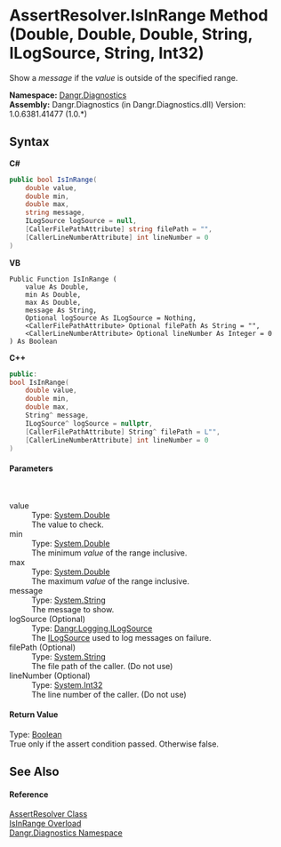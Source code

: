 # AssertResolver.IsInRange Method (Double, Double, Double, String, ILogSource, String, Int32)
 

Show a *message* if the *value* is outside of the specified range.

**Namespace:**&nbsp;<a href="N_Dangr_Diagnostics">Dangr.Diagnostics</a><br />**Assembly:**&nbsp;Dangr.Diagnostics (in Dangr.Diagnostics.dll) Version: 1.0.6381.41477 (1.0.*)

## Syntax

**C#**<br />
``` C#
public bool IsInRange(
	double value,
	double min,
	double max,
	string message,
	ILogSource logSource = null,
	[CallerFilePathAttribute] string filePath = "",
	[CallerLineNumberAttribute] int lineNumber = 0
)
```

**VB**<br />
``` VB
Public Function IsInRange ( 
	value As Double,
	min As Double,
	max As Double,
	message As String,
	Optional logSource As ILogSource = Nothing,
	<CallerFilePathAttribute> Optional filePath As String = "",
	<CallerLineNumberAttribute> Optional lineNumber As Integer = 0
) As Boolean
```

**C++**<br />
``` C++
public:
bool IsInRange(
	double value, 
	double min, 
	double max, 
	String^ message, 
	ILogSource^ logSource = nullptr, 
	[CallerFilePathAttribute] String^ filePath = L"", 
	[CallerLineNumberAttribute] int lineNumber = 0
)
```


#### Parameters
&nbsp;<dl><dt>value</dt><dd>Type: <a href="http://msdn2.microsoft.com/en-us/library/643eft0t" target="_blank">System.Double</a><br />The value to check.</dd><dt>min</dt><dd>Type: <a href="http://msdn2.microsoft.com/en-us/library/643eft0t" target="_blank">System.Double</a><br />The minimum *value* of the range inclusive.</dd><dt>max</dt><dd>Type: <a href="http://msdn2.microsoft.com/en-us/library/643eft0t" target="_blank">System.Double</a><br />The maximum *value* of the range inclusive.</dd><dt>message</dt><dd>Type: <a href="http://msdn2.microsoft.com/en-us/library/s1wwdcbf" target="_blank">System.String</a><br />The message to show.</dd><dt>logSource (Optional)</dt><dd>Type: <a href="T_Dangr_Logging_ILogSource">Dangr.Logging.ILogSource</a><br />The <a href="T_Dangr_Logging_ILogSource">ILogSource</a> used to log messages on failure.</dd><dt>filePath (Optional)</dt><dd>Type: <a href="http://msdn2.microsoft.com/en-us/library/s1wwdcbf" target="_blank">System.String</a><br />The file path of the caller. (Do not use)</dd><dt>lineNumber (Optional)</dt><dd>Type: <a href="http://msdn2.microsoft.com/en-us/library/td2s409d" target="_blank">System.Int32</a><br />The line number of the caller. (Do not use)</dd></dl>

#### Return Value
Type: <a href="http://msdn2.microsoft.com/en-us/library/a28wyd50" target="_blank">Boolean</a><br />True only if the assert condition passed. Otherwise false.

## See Also


#### Reference
<a href="T_Dangr_Diagnostics_AssertResolver">AssertResolver Class</a><br /><a href="Overload_Dangr_Diagnostics_AssertResolver_IsInRange">IsInRange Overload</a><br /><a href="N_Dangr_Diagnostics">Dangr.Diagnostics Namespace</a><br />